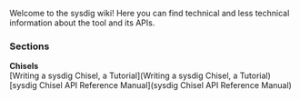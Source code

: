 Welcome to the sysdig wiki!
Here you can find technical and less technical information about the tool and its APIs.
### Sections
**Chisels**  
[Writing a sysdig Chisel, a Tutorial](Writing a sysdig Chisel, a Tutorial)
[sysdig Chisel API Reference Manual](sysdig Chisel API Reference Manual)
